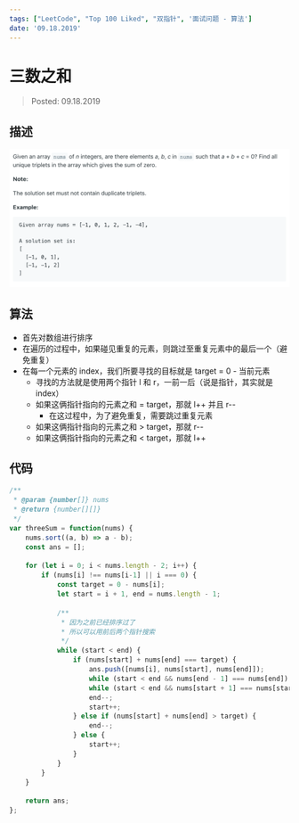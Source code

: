 ```yaml
---
tags: ["LeetCode", "Top 100 Liked", "双指针", '面试问题 - 算法']
date: '09.18.2019'
---
```


# 三数之和
> Posted: 09.18.2019

<Tag />

## 描述

![three sum](/three_sum.png)

## 算法

- 首先对数组进行排序
- 在遍历的过程中，如果碰见重复的元素，则跳过至重复元素中的最后一个（避免重复）
- 在每一个元素的 index，我们所要寻找的目标就是 target = 0 - 当前元素
    - 寻找的方法就是使用两个指针 l 和 r，一前一后（说是指针，其实就是 index）
    - 如果这俩指针指向的元素之和 = target，那就 l++ 并且 r--
        - 在这过程中，为了避免重复，需要跳过重复元素
    - 如果这俩指针指向的元素之和 > target，那就 r--
    - 如果这俩指针指向的元素之和 < target，那就 l++

## 代码

```javascript
/**
 * @param {number[]} nums
 * @return {number[][]}
 */
var threeSum = function(nums) {
    nums.sort((a, b) => a - b);
    const ans = [];
    
    for (let i = 0; i < nums.length - 2; i++) {
        if (nums[i] !== nums[i-1] || i === 0) {
            const target = 0 - nums[i];
            let start = i + 1, end = nums.length - 1;
            
            /**
             * 因为之前已经排序过了
             * 所以可以用前后两个指针搜索
             */
            while (start < end) {
                if (nums[start] + nums[end] === target) {
                    ans.push([nums[i], nums[start], nums[end]]);
                    while (start < end && nums[end - 1] === nums[end]) end--;
                    while (start < end && nums[start + 1] === nums[start]) start++;
                    end--;
                    start++;
                } else if (nums[start] + nums[end] > target) {
                    end--;
                } else {
                    start++;
                }
            }
        }
    }
        
    return ans;
};
```

<Disqus />